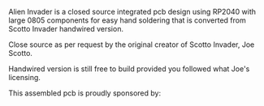 Alien Invader is a closed source integrated pcb design using RP2040 with large 0805 components for easy hand soldering that is converted from Scotto Invader handwired version.

Close source as per request by the original creator of Scotto Invader, Joe Scotto.

Handwired version is still free to build provided you followed what Joe's licensing.

This assembled pcb is proudly sponsored by:


